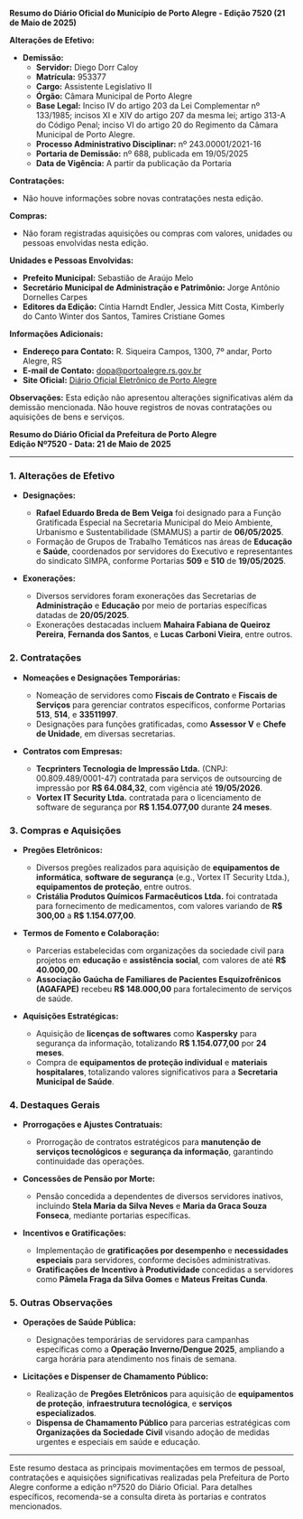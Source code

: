 **Resumo do Diário Oficial do Município de Porto Alegre - Edição 7520 (21 de Maio de 2025)**

**Alterações de Efetivo:**
- **Demissão:**
  - **Servidor:** Diego Dorr Caloy
  - **Matrícula:** 953377
  - **Cargo:** Assistente Legislativo II
  - **Órgão:** Câmara Municipal de Porto Alegre
  - **Base Legal:** Inciso IV do artigo 203 da Lei Complementar nº 133/1985; incisos XI e XIV do artigo 207 da mesma lei; artigo 313-A do Código Penal; inciso VI do artigo 20 do Regimento da Câmara Municipal de Porto Alegre.
  - **Processo Administrativo Disciplinar:** nº 243.00001/2021-16
  - **Portaria de Demissão:** nº 688, publicada em 19/05/2025
  - **Data de Vigência:** A partir da publicação da Portaria

**Contratações:**
- Não houve informações sobre novas contratações nesta edição.

**Compras:**
- Não foram registradas aquisições ou compras com valores, unidades ou pessoas envolvidas nesta edição.

**Unidades e Pessoas Envolvidas:**
- **Prefeito Municipal:** Sebastião de Araújo Melo
- **Secretário Municipal de Administração e Patrimônio:** Jorge Antônio Dornelles Carpes
- **Editores da Edição:** Cíntia Harndt Endler, Jessica Mitt Costa, Kimberly do Canto Winter dos Santos, Tamires Cristiane Gomes

**Informações Adicionais:**
- **Endereço para Contato:** R. Siqueira Campos, 1300, 7º andar, Porto Alegre, RS
- **E-mail de Contato:** dopa@portoalegre.rs.gov.br
- **Site Oficial:** [Diário Oficial Eletrônico de Porto Alegre](http://www.portoalegre.rs.gov.br/dopa)

**Observações:**
Esta edição não apresentou alterações significativas além da demissão mencionada. Não houve registros de novas contratações ou aquisições de bens e serviços.

**Resumo do Diário Oficial da Prefeitura de Porto Alegre**  
**Edição Nº7520 - Data: 21 de Maio de 2025**

---

### 1. **Alterações de Efetivo**

- **Designações:**
  - **Rafael Eduardo Breda de Bem Veiga** foi designado para a Função Gratificada Especial na Secretaria Municipal do Meio Ambiente, Urbanismo e Sustentabilidade (SMAMUS) a partir de **06/05/2025**.
  - Formação de Grupos de Trabalho Temáticos nas áreas de **Educação** e **Saúde**, coordenados por servidores do Executivo e representantes do sindicato SIMPA, conforme Portarias **509** e **510** de **19/05/2025**.

- **Exonerações:**
  - Diversos servidores foram exonerações das Secretarias de **Administração** e **Educação** por meio de portarias específicas datadas de **20/05/2025**.
  - Exonerações destacadas incluem **Mahaira Fabiana de Queiroz Pereira**, **Fernanda dos Santos**, e **Lucas Carboni Vieira**, entre outros.

### 2. **Contratações**

- **Nomeações e Designações Temporárias:**
  - Nomeação de servidores como **Fiscais de Contrato** e **Fiscais de Serviços** para gerenciar contratos específicos, conforme Portarias **513**, **514**, e **33511997**.
  - Designações para funções gratificadas, como **Assessor V** e **Chefe de Unidade**, em diversas secretarias.

- **Contratos com Empresas:**
  - **Tecprinters Tecnologia de Impressão Ltda.** (CNPJ: 00.809.489/0001-47) contratada para serviços de outsourcing de impressão por **R$ 64.084,32**, com vigência até **19/05/2026**.
  - **Vortex IT Security Ltda.** contratada para o licenciamento de software de segurança por **R$ 1.154.077,00** durante **24 meses**.

### 3. **Compras e Aquisições**

- **Pregões Eletrônicos:**
  - Diversos pregões realizados para aquisição de **equipamentos de informática**, **software de segurança** (e.g., Vortex IT Security Ltda.), **equipamentos de proteção**, entre outros.
  - **Cristália Produtos Químicos Farmacêuticos Ltda.** foi contratada para fornecimento de medicamentos, com valores variando de **R$ 300,00** a **R$ 1.154.077,00**.

- **Termos de Fomento e Colaboração:**
  - Parcerias estabelecidas com organizações da sociedade civil para projetos em **educação** e **assistência social**, com valores de até **R$ 40.000,00**.
  - **Associação Gaúcha de Familiares de Pacientes Esquizofrênicos (AGAFAPE)** recebeu **R$ 148.000,00** para fortalecimento de serviços de saúde.

- **Aquisições Estratégicas:**
  - Aquisição de **licenças de softwares** como **Kaspersky** para segurança da informação, totalizando **R$ 1.154.077,00** por **24 meses**.
  - Compra de **equipamentos de proteção individual** e **materiais hospitalares**, totalizando valores significativos para a **Secretaria Municipal de Saúde**.

### 4. **Destaques Gerais**

- **Prorrogações e Ajustes Contratuais:**
  - Prorrogação de contratos estratégicos para **manutenção de serviços tecnológicos** e **segurança da informação**, garantindo continuidade das operações.
  
- **Concessões de Pensão por Morte:**
  - Pensão concedida a dependentes de diversos servidores inativos, incluindo **Stela Maria da Silva Neves** e **Maria da Graca Souza Fonseca**, mediante portarias específicas.

- **Incentivos e Gratificações:**
  - Implementação de **gratificações por desempenho** e **necessidades especiais** para servidores, conforme decisões administrativas.
  - **Gratificações de Incentivo à Produtividade** concedidas a servidores como **Pâmela Fraga da Silva Gomes** e **Mateus Freitas Cunda**.

### 5. **Outras Observações**

- **Operações de Saúde Pública:**
  - Designações temporárias de servidores para campanhas específicas como a **Operação Inverno/Dengue 2025**, ampliando a carga horária para atendimento nos finais de semana.

- **Licitações e Dispenser de Chamamento Público:**
  - Realização de **Pregões Eletrônicos** para aquisição de **equipamentos de proteção**, **infraestrutura tecnológica**, e **serviços especializados**.
  - **Dispensa de Chamamento Público** para parcerias estratégicas com **Organizações da Sociedade Civil** visando adoção de medidas urgentes e especiais em saúde e educação.

---

Este resumo destaca as principais movimentações em termos de pessoal, contratações e aquisições significativas realizadas pela Prefeitura de Porto Alegre conforme a edição nº7520 do Diário Oficial. Para detalhes específicos, recomenda-se a consulta direta às portarias e contratos mencionados.